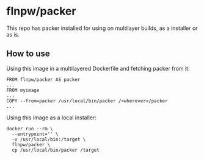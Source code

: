 # flnpw/packer

This repo has packer installed for using on multilayer builds, as a installer or
as is.

## How to use

Using this image in a multilayered Dockerfile and fetching packer from it:
```
FROM flnpw/packer AS packer
...
FROM myimage
...
COPY --from=packer /usr/local/bin/packer /<wherever>/packer
...
```

Using this image as a local installer:
```
docker run --rm \
  --entrypoint='' \
  -v /usr/local/bin:/target \
  flnpw/packer \
  cp /usr/local/bin/packer /target
```
